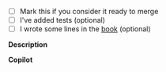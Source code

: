 <!--
Read https://github.com/radareorg/radare2/blob/master/DEVELOPERS.md
* PR title must be capitalized, concise and use ##tags
* If the PR is fixing a ticket use 'Fix #1234 - ..' in the commit message
* Follow the coding style, add tests and documentation if necessary
-->

- [ ] Mark this if you consider it ready to merge
- [ ] I've added tests (optional)
- [ ] I wrote some lines in the [book](https://github.com/radareorg/radare2book) (optional)

**Description**

<!-- explain your changes if necessary -->

**Copilot**

<!--
copilot:all
-->

